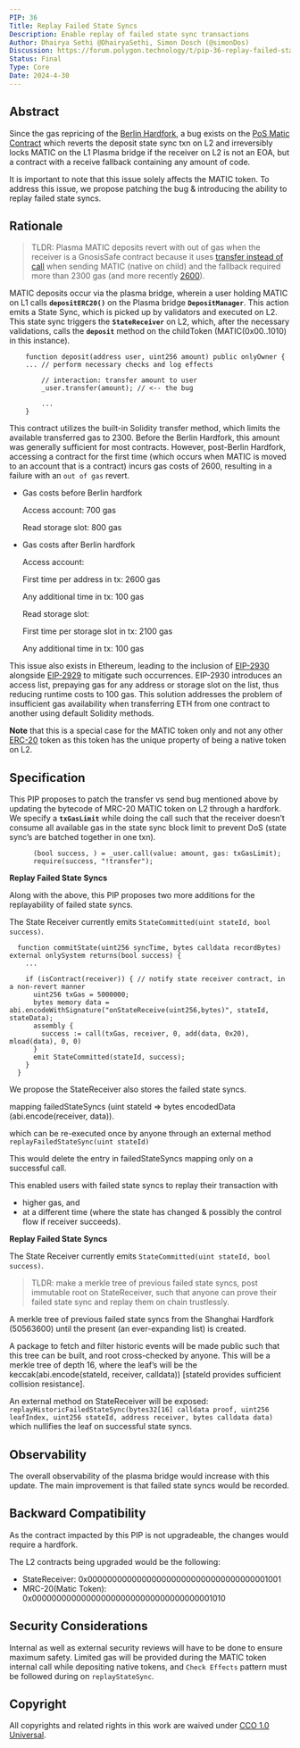 ```yaml
---
PIP: 36
Title: Replay Failed State Syncs
Description: Enable replay of failed state sync transactions
Author: Dhairya Sethi @DhairyaSethi, Simon Dosch (@simonDos)
Discussion: https://forum.polygon.technology/t/pip-36-replay-failed-state-syncs/13864
Status: Final
Type: Core
Date: 2024-4-30 
---
```


## Abstract

Since the gas repricing of the [Berlin Hardfork](https://github.com/ethereum/EIPs/blob/master/EIPS/eip-2070.md), a bug exists on the [PoS Matic Contract](https://github.com/maticnetwork/contracts/blob/main/contracts/child/MRC20.sol#L44) which reverts the deposit state sync txn on L2 and irreversibly locks MATIC on the L1 Plasma bridge if the receiver on L2 is not an EOA, but a contract with a receive fallback containing any amount of code.

It is important to note that this issue solely affects the MATIC token. To address this issue, we propose patching the bug & introducing the ability to replay failed state syncs.

## Rationale

> TLDR: Plasma MATIC deposits revert with out of gas when the receiver is a GnosisSafe contract because it uses [transfer instead of call](https://github.com/maticnetwork/contracts/blob/main/contracts/child/MRC20.sol#L44) when sending MATIC (native on child) and the fallback required more than 2300 gas (and more recently [2600](https://help.safe.global/en/articles/40813-why-can-t-i-transfer-eth-from-a-contract-into-a-safe)).

MATIC deposits occur via the plasma bridge, wherein a user holding MATIC on L1 calls **`depositERC20()`** on the Plasma bridge **`DepositManager`**. This action emits a State Sync, which is picked up by validators and executed on L2. This state sync triggers the **`StateReceiver`** on L2, which, after the necessary validations, calls the **`deposit`** method on the childToken (MATIC(0x00..1010) in this instance).

```solidity
    function deposit(address user, uint256 amount) public onlyOwner {
	... // perform necessary checks and log effects

        // interaction: transfer amount to user
        _user.transfer(amount); // <-- the bug

		...
    }
```

This contract utilizes the built-in Solidity transfer method, which limits the available transferred gas to 2300. Before the Berlin Hardfork, this amount was generally sufficient for most contracts. However, post-Berlin Hardfork, accessing a contract for the first time (which occurs when MATIC is moved to an account that is a contract) incurs gas costs of 2600, resulting in a failure with an `out of gas` revert.

- Gas costs before Berlin hardfork

  Access account: 700 gas

  Read storage slot: 800 gas

- Gas costs after Berlin hardfork

  Access account:

  First time per address in tx: 2600 gas

  Any additional time in tx: 100 gas

  Read storage slot:

  First time per storage slot in tx: 2100 gas

  Any additional time in tx: 100 gas

This issue also exists in Ethereum, leading to the inclusion of [EIP-2930](https://github.com/ethereum/ercs/blob/master/ERCS/erc-2390.md) alongside [EIP-2929](https://github.com/ethereum/EIPs/blob/master/EIPS/eip-2929.md) to mitigate such occurrences. EIP-2930 introduces an access list, prepaying gas for any address or storage slot on the list, thus reducing runtime costs to 100 gas. This solution addresses the problem of insufficient gas availability when transferring ETH from one contract to another using default Solidity methods.

**Note** that this is a special case for the MATIC token only and not any other [ERC-20](https://github.com/ethereum/ercs/blob/master/ERCS/erc-20.md) token as this token has the unique property of being a native token on L2.

## Specification

This PIP proposes to patch the transfer vs send bug mentioned above by updating the bytecode of MRC-20 MATIC token on L2 through a hardfork. We specify a **`txGasLimit`** while doing the call such that the receiver doesn’t consume all available gas in the state sync block limit to prevent DoS (state sync’s are batched together in one txn).

```solidity
      (bool success, ) = _user.call(value: amount, gas: txGasLimit);
      require(success, "!transfer");
```

**Replay Failed State Syncs**

Along with the above, this PIP proposes two more additions for the replayability of failed state syncs.

The State Receiver currently emits `StateCommitted(uint stateId, bool success)`.

```solidity
  function commitState(uint256 syncTime, bytes calldata recordBytes) external onlySystem returns(bool success) {
    ...

    if (isContract(receiver)) { // notify state receiver contract, in a non-revert manner
      uint256 txGas = 5000000;
      bytes memory data = abi.encodeWithSignature("onStateReceive(uint256,bytes)", stateId, stateData);
      assembly {
        success := call(txGas, receiver, 0, add(data, 0x20), mload(data), 0, 0)
      }
      emit StateCommitted(stateId, success);
    }
  }

```

We propose the StateReceiver also stores the failed state syncs.

mapping failedStateSyncs (uint stateId ⇒ bytes encodedData (abi.encode(receiver, data)).

which can be re-executed once by anyone through an external method `replayFailedStateSync(uint stateId)`

This would delete the entry in failedStateSyncs mapping only on a successful call.

This enabled users with failed state syncs to replay their transaction with

- higher gas, and
- at a different time (where the state has changed & possibly the control flow if receiver succeeds).

**Replay Failed State Syncs**

The State Receiver currently emits `StateCommitted(uint stateId, bool success)`.

> TLDR: make a merkle tree of previous failed state syncs, post immutable root on StateReceiver, such that anyone can prove their failed state sync and replay them on chain trustlessly.

A merkle tree of previous failed state syncs from the Shanghai Hardfork (50563600) until the present (an ever-expanding list) is created.

A package to fetch and filter historic events will be made public such that this tree can be built, and root cross-checked by anyone. This will be a merkle tree of depth 16, where the leaf’s will be the keccak(abi.encode(stateId, receiver, calldata)) \[stateId provides sufficient collision resistance].

An external method on StateReceiver will be exposed: `replayHistoricFailedStateSync(bytes32[16] calldata proof, uint256 leafIndex, uint256 stateId, address receiver, bytes calldata data)` which nullifies the leaf on successful state syncs.

## Observability

The overall observability of the plasma bridge would increase with this update.
The main improvement is that failed state syncs would be recorded.

## Backward Compatibility

As the contract impacted by this PIP is not upgradeable, the changes would require a hardfork.

The L2 contracts being upgraded would be the following:

- StateReceiver: 0x0000000000000000000000000000000000001001
- MRC-20(Matic Token): 0x0000000000000000000000000000000000001010

## Security Considerations

Internal as well as external security reviews will have to be done to ensure maximum safety. Limited gas will be provided during the MATIC token internal call while depositing native tokens, and `Check Effects` pattern must be followed during on `replayStateSync`.

## Copyright

All copyrights and related rights in this work are waived under [CCO 1.0 Universal](https://creativecommons.org/publicdomain/zero/1.0/legalcode).
